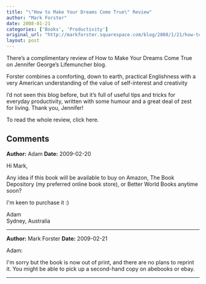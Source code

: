 ```yaml
---
title: "\"How to Make Your Dreams Come True\" Review"
author: "Mark Forster"
date: 2008-01-21
categories: ['Books', 'Productivity']
original_url: "http://markforster.squarespace.com/blog/2008/1/21/how-to-make-your-dreams-come-true-review.html"
layout: post
---
```


There’s a complimentary review of How to Make Your Dreams Come True on Jennifer George’s Lifemuncher blog.

Forster combines a comforting, down to earth, practical Englishness with a very American understanding of the value of self-interest and creativity

I’d not seen this blog before, but it’s full of useful tips and tricks for everyday productivity, written with some humour and a great deal of zest for living. Thank you, Jennifer!

To read the whole review, click here.

## Comments

**Author:** Adam
**Date:** 2009-02-20

Hi Mark,  
  
Any idea if this book will be available to buy on Amazon, The Book Depository (my preferred online book store), or Better World Books anytime soon?  
  
I'm keen to purchase it :)  
  
Adam  
Sydney, Australia

---

**Author:** Mark Forster
**Date:** 2009-02-21

Adam:  
  
I'm sorry but the book is now out of print, and there are no plans to reprint it. You might be able to pick up a second-hand copy on abebooks or ebay.

---
